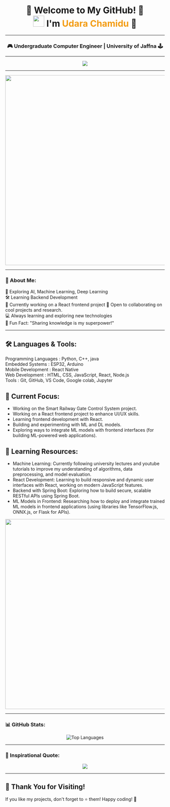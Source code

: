 <h1 align="center">
  🌟 Welcome to My GitHub! 🌟  
  <br> 
  <img src="https://media.giphy.com/media/hvRJCLFzcasrR4ia7z/giphy.gif" width="35">  
  I'm <span style="color: #f39c12;">Udara Chamidu</span> 🚀
</h1>

---

<h3 align="center">🎮 Undergraduate Computer Engineer | University of Jaffna 🕹️</h3>

---

<p align="center">
  <img src="https://readme-typing-svg.demolab.com?font=Fira+Code&weight=600&size=25&duration=3000&pause=500&color=F7F7F7&background=000000&center=true&vCenter=true&width=600&lines=👨‍💻+Code.+🚀+Innovate.+🎨+Create.+;Always+Learning.+💡+Always+Evolving.+;Welcome+to+my+GitHub+Profile!">
</p>

---

<div align="center">
  <img src="https://media.giphy.com/media/QpVUMRUJGokfqXyfa1/giphy.gif" width="600" />
</div>

---

### 🌱 About Me:
<div align="left">
  🌟 Exploring AI, Machine Learning, Deep Learning <br>
  🛠️ Learning Backend Development <br>
  🚀 Currently working on a React frontend project 
  🤝 Open to collaborating on cool projects and research. <br>
  💻 Always learning and exploring new technologies <br>
  🧠 Fun Fact: "Sharing knowledge is my superpower!"
  
</div>

---

## 🛠️ Languages & Tools:
<div align="left">
Programming Languages : Python, C++, java <br>
Embedded Systems : ESP32, Arduino <br>
Mobile Development : React Native <br>
Web Development : HTML, CSS, JavaScript, React, Node.js <br>
Tools : Git, GitHub, VS Code, Google colab, Jupyter
</div>

## 🔭 Current Focus:
- Working on the Smart Railway Gate Control System project.
- Working on a React frontend project to enhance UI/UX skills.
- Learning frontend development with React.
- Building and experimenting with ML and DL models.
- Exploring ways to integrate ML models with frontend interfaces (for building ML-powered web applications).

## 🤖 Learning Resources:
- Machine Learning: Currently following university lectures and youtube tutorials to improve my understanding of algorithms, data preprocessing, and model evaluation.
- React Development: Learning to build responsive and dynamic user interfaces with React, working on modern JavaScript features.
- Backend with Spring Boot: Exploring how to build secure, scalable RESTful APIs using Spring Boot.
- ML Models in Frontend: Researching how to deploy and integrate trained ML models in frontend applications (using libraries like TensorFlow.js, ONNX.js, or Flask for APIs).


<div align="center">
  <img src="https://user-images.githubusercontent.com/20955511/199138068-0a7b7b75-a024-4f00-803f-30a19c5d1b2d.gif" width="600" />
</div>

---

### 📊 GitHub Stats:
<p align="center">
  <img src="https://github-readme-stats.vercel.app/api/top-langs?username=udarachamidu&show_icons=true&locale=en&layout=compact&theme=tokyonight" alt="Top Languages" />
</p>

---

### 🎯 Inspirational Quote:
<p align="center">
  <img src="https://readme-typing-svg.demolab.com?font=Monoton&size=24&duration=3000&pause=800&color=F7F7F7&background=000000&center=true&vCenter=true&width=800&lines=Dream+Big.;Learn+Every+Day.;Create+Something+Awesome.">
</p>

---

## 🙏 Thank You for Visiting!

If you like my projects, don't forget to ⭐️ them! Happy coding! 🚀

